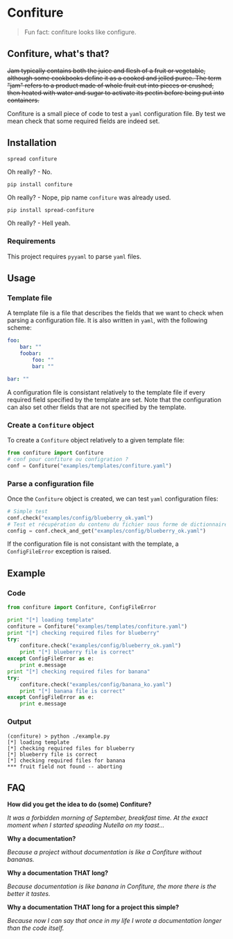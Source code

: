 # Confiture

> Fun fact: confiture looks like configure. 

## Confiture, what's that?

~~Jam typically contains both the juice and flesh of a fruit or vegetable, although some cookbooks define 
it as a cooked and jelled puree. The term "jam" refers to a product made of whole fruit cut into pieces 
or crushed, then heated with water and sugar to activate its pectin before being put into containers.~~

Confiture is a small piece of code to test a `yaml` configuration file. By test we mean check that
some required fields are indeed set.

## Installation

```
spread confiture
```

Oh really? - No.

```
pip install confiture
```

Oh really? - Nope, pip name `confiture` was already used.

```bash
pip install spread-confiture
```

Oh really? - Hell yeah.

### Requirements
This project requires `pyyaml` to parse `yaml` files.

## Usage

### Template file
A template file is a file that describes the fields that we want to check when parsing a 
configuration file. It is also written in `yaml`, with the following scheme:

```yaml
foo:
    bar: ""
    foobar:
        foo: ""
        bar: ""

bar: ""
```

A configuration file is consistant relatively to the template file if every required field specified
by the template are set. Note that the configuration can also set other fields that are not specified
by the template.


### Create a `Confiture` object

To create a `Confiture` object relatively to a given template file:

```python
from confiture import Confiture
# conf pour confiture ou configration ?
conf = Confiture("examples/templates/confiture.yaml")
```

### Parse a configuration file

Once the `Confiture` object is created, we can test `yaml` configuration files:

```python
# Simple test
conf.check("examples/config/blueberry_ok.yaml")
# Test et récupération du contenu du fichier sous forme de dictionnaire
config = conf.check_and_get("examples/config/blueberry_ok.yaml")
```

If the configuration file is not consistant with the template, a `ConfigFileError` exception is raised.

## Example

### Code
```python
from confiture import Confiture, ConfigFileError

print "[*] loading template"
confiture = Confiture("examples/templates/confiture.yaml")
print "[*] checking required files for blueberry"
try:
    confiture.check("examples/config/blueberry_ok.yaml")
    print "[*] blueberry file is correct"
except ConfigFileError as e:
    print e.message
print "[*] checking required files for banana"
try:
    confiture.check("examples/config/banana_ko.yaml")
    print "[*] banana file is correct"
except ConfigFileError as e:
    print e.message
```

### Output 
```
(confiture) > python ./example.py 
[*] loading template
[*] checking required files for blueberry
[*] blueberry file is correct
[*] checking required files for banana
*** fruit field not found -- aborting
```

## FAQ

**How did you get the idea to do (some) Confiture?**

*It was a forbidden morning of September, breakfast time. At the exact moment when I started speading Nutella on my toast...*

**Why a documentation?**

*Because a project without documentation is like a Confiture without bananas.*

**Why a documentation THAT long?**

*Because documentation is like banana in Confiture, the more there is the better it tastes.*

**Why a documentation THAT long for a project this simple?**

*Because now I can say that once in my life I wrote a documentation longer than the code itself.*
